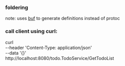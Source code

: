 ### foldering
note: uses [buf](https://buf.build/docs/) to generate definitions instead of protoc



### call client using curl:
curl \
  --header 'Content-Type: application/json' \
  --data '{}' \
  http://localhost:8080/todo.TodoService/GetTodoList
